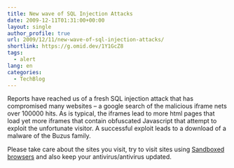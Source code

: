 ```yaml
---
title: New wave of SQL Injection Attacks
date: 2009-12-11T01:31:00+00:00
layout: single
author_profile: true
url: 2009/12/11/new-wave-of-sql-injection-attacks/
shortlink: https://g.omid.dev/1Y1GcZ8
tags:
  - alert
lang: en
categories: 
  - TechBlog
---
```

Reports have reached us of a fresh SQL injection attack that has compromised many websites – a google search of the malicious iframe nets over 100000 hits. As is typical, the iframes lead to more html pages that load yet more iframes that contain obfuscated Javascript that attempt to exploit the unfortunate visitor. A successful exploit leads to a download of a malware of the Buzus family.

Please take care about the sites you visit, try to visit sites using [Sandboxed browsers](http://www.sandboxie.com/) and also keep your antivirus/antivirus updated.